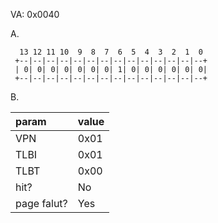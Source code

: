 VA: 0x0040

A.

```
  13 12 11 10  9  8  7  6  5  4  3  2  1  0
 +--|--|--|--|--|--|--|--|--|--|--|--|--|--+
 | 0| 0| 0| 0| 0| 0| 0| 1| 0| 0| 0| 0| 0| 0|
 +--|--|--|--|--|--|--|--|--|--|--|--|--|--+
```

B.

| param       | value |
| :---------- | :---- |
| VPN         | 0x01  |
| TLBI        | 0x01  |
| TLBT        | 0x00  |
| hit?        | No    |
| page falut? | Yes   |